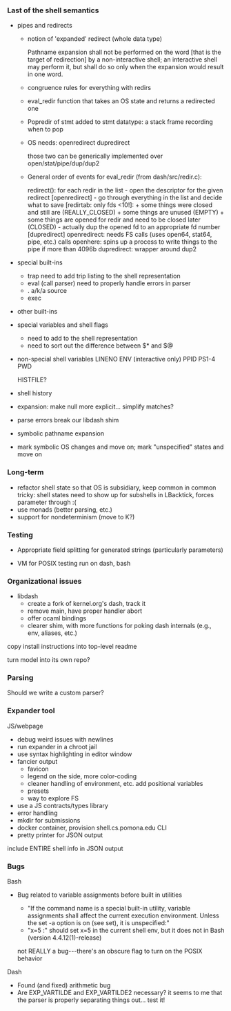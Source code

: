 ### Last of the shell semantics

- pipes and redirects
  + notion of 'expanded' redirect (whole data type)

    Pathname expansion shall not be performed on the word [that is the
    target of redirection] by a non-interactive shell; an interactive
    shell may perform it, but shall do so only when the expansion
    would result in one word.
    
  + congruence rules for everything with redirs
  + eval_redir function that takes an OS state and returns a redirected one
  + Popredir of stmt added to stmt datatype: a stack frame recording when to pop
  + OS needs:
    openredirect
    dupredirect
    
    those two can be generically implemented over open/stat/pipe/dup/dup2
    
  + General order of events for eval_redir (from dash/src/redir.c):

    redirect():
      for each redir in the list
        - open the descriptor for the given redirect [openredirect]
        - go through everything in the list and decide what to save [redirtab: only fds <10!]:
          + some things were closed and still are (REALLY_CLOSED)
          + some things are unused (EMPTY)
          + some things are opened for redir and need to be closed later (CLOSED)
        - actually dup the opened fd to an appropriate fd number [dupredirect]
    openredirect: needs FS calls (uses open64, stat64, pipe, etc.)
      calls openhere: spins up a process to write things to the pipe if more than 4096b
    dupredirect: wrapper around dup2
    
- special built-ins
  + trap
    need to add trip listing to the shell representation
  + eval (call parser)
    need to properly handle errors in parser
  + . a/k/a source
  + exec
- other built-ins
- special variables and shell flags
  + need to add to the shell representation
  + need to sort out the difference between $* and $@
- non-special shell variables
  LINENO
  ENV (interactive only)
  PPID
  PS1-4
  PWD
  
  HISTFILE?
- shell history

- expansion: make null more explicit... simplify matches?

- parse errors break our libdash shim

- symbolic pathname expansion

- mark symbolic OS changes and move on; mark "unspecified" states and move on

### Long-term

- refactor shell state so that OS is subsidiary, keep common in common
  tricky: shell states need to show up for subshells in LBacktick, forces parameter through :(
- use monads (better parsing, etc.)
- support for nondeterminism (move to K?)

### Testing

- Appropriate field splitting for generated strings (particularly parameters)

- VM for POSIX testing
  run on dash, bash

### Organizational issues

- libdash
  + create a fork of kernel.org's dash, track it
  + remove main, have proper handler abort
  + offer ocaml bindings
  + clearer shim, with more functions for poking dash internals (e.g., env, aliases, etc.)

copy install instructions into top-level readme

turn model into its own repo?

### Parsing

Should we write a custom parser?

### Expander tool

JS/webpage
  + debug weird issues with newlines
  + run expander in a chroot jail
  + use syntax highlighting in editor window
  + fancier output
    - favicon
    - legend on the side, more color-coding
    - cleaner handling of environment, etc.
      add positional variables
    - presets
    - way to explore FS
  + use a JS contracts/types library 
  + error handling
  + mkdir for submissions
  + docker container, provision shell.cs.pomona.edu
CLI
  + pretty printer for JSON output

include ENTIRE shell info in JSON output

### Bugs

Bash
  - Bug related to variable assignments before built in utilities
    - "If the command name is a special built-in utility, variable assignments shall affect the current execution environment. Unless the set -a option is on (see set), it is unspecified:"
    - "x=5 :" should set x=5 in the current shell env, but it does not in Bash (version 4.4.12(1)-release)
    
    not REALLY a bug---there's an obscure flag to turn on the POSIX behavior

Dash
  - Found (and fixed) arithmetic bug
  - Are EXP_VARTILDE and EXP_VARTILDE2 necessary? 
    it seems to me that the parser is properly separating things out...
    test it!
